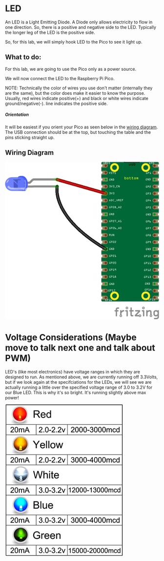 # LED

An LED is a Light Emitting Diode.  A Diode only allows electricity to flow in one direction.  So, there is a positive and negative side to the LED.  Typically the longer leg of the LED is the positive side.


So, for this lab, we will simply hook LED to the Pico to see it light up. 

## What to do:

For this lab, we are going to use the Pico only as a power source.  

We will now connect the LED to the Raspberry Pi Pico.  

NOTE: Technically the color of wires you use don't matter (internally they are the same), but the color does make it easier to know the purpose.  Usually, red wires indicate positive(+) and black or white wires indicate ground/negative(-).   line indicates the positive side.

##### Orientation

It will be easiest if you orient your Pico as seen below in the [wiring diagram](#wiring-diagram).   
The USB connection should be at the top, but touching the table and the pins sticking straight up.

## Wiring Diagram

![LED Wiring Diagram](/lessons/images/simple_led_bb.png)


# Voltage Considerations (Maybe move to talk next one and talk about PWM)

LED's (like most electronics) have voltage ranges in which they are designed to run. As mentioned above, we are currently running off 3.3Volts, but if we look again at the specifciations for the LEDs, we will see we are actually running a little over the specified voltage range of 3.0 to 3.2V for our Blue LED. This is why it's so bright. It's running slightly above max power!

![LED Specification](/lessons/images/led_specs.png)




